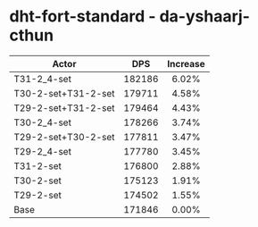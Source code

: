 # dht-fort-standard - da-yshaarj-cthun
| Actor | DPS | Increase |
|---|:---:|:---:|
|T31-2_4-set|182186|6.02%|
|T30-2-set+T31-2-set|179711|4.58%|
|T29-2-set+T31-2-set|179464|4.43%|
|T30-2_4-set|178266|3.74%|
|T29-2-set+T30-2-set|177811|3.47%|
|T29-2_4-set|177780|3.45%|
|T31-2-set|176800|2.88%|
|T30-2-set|175123|1.91%|
|T29-2-set|174502|1.55%|
|Base|171846|0.00%|
